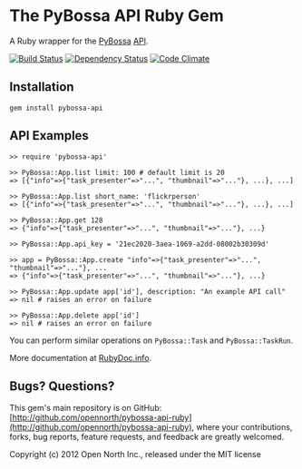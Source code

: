 # The PyBossa API Ruby Gem

A Ruby wrapper for the [PyBossa](http://pybossa.com/) [API](http://docs.pybossa.com/en/latest/model.html).

[![Build Status](https://secure.travis-ci.org/opennorth/pybossa-api-ruby.png)](http://travis-ci.org/opennorth/pybossa-api-ruby)
[![Dependency Status](https://gemnasium.com/opennorth/pybossa-api-ruby.png)](https://gemnasium.com/opennorth/pybossa-api-ruby)
[![Code Climate](https://codeclimate.com/badge.png)](https://codeclimate.com/github/opennorth/pybossa-api-ruby)

## Installation

    gem install pybossa-api

## API Examples

    >> require 'pybossa-api'

    >> PyBossa::App.list limit: 100 # default limit is 20
    => [{"info"=>{"task_presenter"=>"...", "thumbnail"=>"..."}, ...}, ...]

    >> PyBossa::App.list short_name: 'flickrperson'
    => [{"info"=>{"task_presenter"=>"...", "thumbnail"=>"..."}, ...}, ...]

    >> PyBossa::App.get 128
    => {"info"=>{"task_presenter"=>"...", "thumbnail"=>"..."}, ...}

    >> PyBossa::App.api_key = '21ec2020-3aea-1069-a2dd-08002b30309d'

    >> app = PyBossa::App.create "info"=>{"task_presenter"=>"...", "thumbnail"=>"..."}, ...
    => {"info"=>{"task_presenter"=>"...", "thumbnail"=>"..."}, ...}

    >> PyBossa::App.update app['id'], description: "An example API call"
    => nil # raises an error on failure

    >> PyBossa::App.delete app['id']
    => nil # raises an error on failure

You can perform similar operations on `PyBossa::Task` and `PyBossa::TaskRun`.

More documentation at [RubyDoc.info](http://rdoc.info/gems/pybossa-api/PyBossa).

## Bugs? Questions?

This gem's main repository is on GitHub: [http://github.com/opennorth/pybossa-api-ruby](http://github.com/opennorth/pybossa-api-ruby), where your contributions, forks, bug reports, feature requests, and feedback are greatly welcomed.

Copyright (c) 2012 Open North Inc., released under the MIT license
